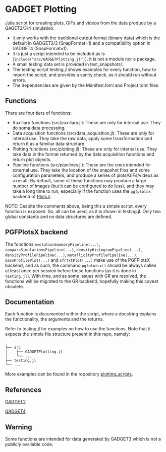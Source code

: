 # GADGET Plotting

Julia script for creating plots, GIFs and videos from the data produce by a GAGET2/3/4 simulation.

- It only works with the traditional output format (binary data) which is the default in GADGET2/3 (SnapFormat=1) and a compatibility option in GADGET4 (SnapFormat=1).
- It is just a script intended to be included as is (`include("src/GADGETPlotting.jl")`), it is not a module nor a package.
- A small testing data set is provided in test_snapshots/.
- The testing script testing.jl shows examples for every function, how to import the script, and provides a sanity check, as it should run without errors.
- The dependencies are given by the Manifest.toml and Project.toml files.

## Functions

There are four tiers of functions:

- Auxiliary functions (src/auxiliary.jl): These are only for internal use. They do soma data processing.
- Data acquisition functions (src/data_acquisition.jl): These are only for internal use. They take the raw data, apply some transformation and return it as a familiar data structure.
- Plotting functions (src/plotting.jl): These are only for internal use. They take data in the format returned by the data acquisition functions and return plot objects.
- Pipeline functions (src/pipelines.jl): These are the ones intended for external use. They take the location of the snapshot files and some configuration parameters, and produce a series of plots/GIFs/videos as a result. By default, some of these functions may produce a large number of images (but it can be configured to do less), and they may take a long time to run, especially if the function uses the `pgfplotsx` backend of [Plots.jl](https://github.com/JuliaPlots/Plots.jl).

NOTE: Despite the comments above, being this a simple script, every function is exposed. So, all can be used, as it is shown in testing.jl. Only two global constants and no data structures are defined.

## PGFPlotsX backend

The functions `evolutionSummaryPipeline(...)`, `compareSimulationsPipeline(...)`, `densityHistogramPipeline(...)`, `densityProfilePipeline(...)`,  `metallicityProfilePipeline(...)`, `massProfilePlot(...)` and `sfrTxtPlot(...)` make use of the PGFPlotsX backend, and as such, the command `pgfplotsx()` should be always called at least once per session before these functions (as it is done in `testing.jl`). With time, and as some issues with GR are resolved, the functions will be migrated to the GR backend, hopefully making this caveat obsolete.

## Documentation

Each function is documented within the script, where a docstring explains the functionality, the arguments and the returns.

Refer to testing.jl for examples on how to use the functions. Note that it expects the simple file structure present in this repo, namely:

    .
    ├── src
	│	 ├── GADGETPlotting.jl 
	│	 └── ...
    ├── testing.jl
    └── ...
	
More examples can be found in the repository [plotting_scripts](https://github.com/Ezequiel92/plotting_scripts).

## References

[GADGET2](https://wwwmpa.mpa-garching.mpg.de/gadget/)

[GADGET4](https://wwwmpa.mpa-garching.mpg.de/gadget4/)

## Warning

Some functions are intended for data generated by GADGET3 which is not a publicly available code.